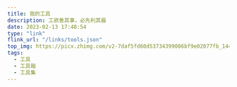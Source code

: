 ```yaml
---
title: 我的工具
description: 工欲善其事，必先利其器
date: 2023-02-13 17:48:54
type: "link"
flink_url: "/links/tools.json"
top_img: https://picx.zhimg.com/v2-7daf5fd60d53734399086bf9e02077fb_1440w.jpg
tags:
  - 工具
  - 工具箱
  - 工具集
---
```


<!-- DRAFT 整理收藏夹 -->

<!-- ## 社区与优质博客

- [图灵社区](https://www.ituring.com.cn/)
- [HelloGitHUb](https://hellogithub.com/)
- [百度前端技术学院](http://ife.baidu.com/)
- [百度EFE](https://efe.baidu.com/)
- [Bugly技术团队博客](https://buglydevteam.github.io/)
- [有赞技术团队](https://tech.youzan.com/)

## 面试

- [木易杨前端进阶](https://muyiy.cn/)
- [冷熊简历](http://cv.ftqq.com/)
- [程序员简历模板](https://github.com/geekcompany/ResumeSample)
- [前端面试手册](https://bre.is/THbxnbf7)
- [React Native面试题](https://www.jianshu.com/p/af455071a6b8)
- [前端面试之道](https://juejin.im/book/5bdc715fe51d454e755f75ef?referrer=5a3f85db6fb9a0450909b98a)
- [react-ultimate-resume](https://welovedevs.com/react-ultimate-resume)：react 在线简历项目
- [mdnice/markdown-resume](https://github.com/mdnice/markdown-resume)

## 学习资料

- [JS 测试最佳实践](https://github.com/goldbergyoni/javascript-testing-best-practices/blob/master/readme-zh-CN.md): 本指南可以助你将测试能力提升到下一层级
- [菜鸟教程](https://www.runoob.com/): 学的不仅是技术，更是梦想！
- [MDN Web 文档](https://developer.mozilla.org/zh-CN/)

### TypeScript

- [TypeScript安利指南](https://bre.is/hbqrN6Q4)
- [TypeScript 入门教程](https://ts.xcatliu.com/)
- [TypeScript 中文手册](https://typescript.bootcss.com/)

### Vue.js

- [Vue技术内幕](http://hcysun.me/vue-design/zh/)

### React

- [react-typescript-cheatsheet](https://github.com/typescript-cheatsheets/react-typescript-cheatsheet): React Typescript 备忘单
- [React 源码解析](https://react.jokcy.me/)

### Flutter

- [为前端工程师准备的 Flutter 入门指南](https://bre.is/y3NrpkK4)

### 全栈

- [MongoDB 中文社区](https://mongoing.com/)

## 镜像仓库

- [阿里巴巴开源镜像站](https://developer.aliyun.com/mirror/)
- [Maven Repository](https://mvnrepository.com/)
- [清华大学开源软件镜像站](https://mirrors.tuna.tsinghua.edu.cn/)

## 在线工具

### 正则

- [Regexper](https://regexper.com/)
- [iHateRegex](https://ihateregex.io/)
- [正则大全](ttps://any86.github.io/any-rule/)

### online IDE

- [CodeSandbox](https://codesandbox.io/): 快速的Web开发的即时IDE和原型设计工具

### 其他工具

- [carbon](https://carbon.now.sh/): 创建并共享源代码的精美图片

## 运维

- [nimbledroid](https://nimbledroid.com/): 适用于 Android 和 iOS 的实用的性能测试
- [腾讯 Bugly](https://bugly.qq.com/v2/): 为移动开发者提供专业的异常上报和运营统计，帮助开发者快速发现并解决异常，同时掌握产品运营动态，及时跟进用户反馈。
- [网易云捕](http://crash.163yun.com/): 高效的质量跟踪平台
- [Firebase](https://firebase.google.com/?hl=zh-cn): Firebase 可助力移动应用团队和 Web 应用团队取得成功
- [FunDebug](https://www.fundebug.com/):
- [sentry](https://sentry.io/): Application Monitoring and Error Tracking Software
- [matomo](https://matomo.org/): Ethical Analytics, Powerful Insights
- [蒲公英](https://www.pgyer.com/): 提供专业的手机应用内测服务
- [PerfDog](https://perfdog.qq.com/): 移动全平台性能测试分析专家
- [信鸽](https://xg.qq.com/): 腾讯移动推送
- [Nexus Repository Pro](https://www.sonatype.com/product-nexus-repository): 私有仓库搭建

## 测试

- [飞蛾](https://feie.work/): 井然有序的测试协同方式
- [WeTest](https://wetest.qq.com/): 腾讯质量开放平台
- [Charles](https://www.charlesproxy.com/): HTTP 抓包工具

## 设计师

### 设计师工具

- [pxcook](https://fancynode.com.cn/pxcook): 高效易用的自动标注工具, 生成前端代码, 设计研发协作利器
- [cutterman](https://www.cutterman.cn/zh): 为设计更专注
- [图标工厂](https://icon.wuruihong.com/): 一键生成所有尺寸的应用图标/启动图
- [蓝湖](https://lanhuapp.com/): 高效的产品设计协作平台
- [Canva](https://www.canva.cn/): 创建精彩设计
- [图怪兽](https://818ps.com/): 会打字就能用的作图神器
- [稿定设计](https://www.gaoding.com/): 做图做视频必备

### 设计师社区

- [UI中国](http://www.ui.cn/)
- [优设](https://www.uisdc.com/)

### 免费素材

- [Unsplash](https://unsplash.com/): Photos for everyone
- [Pinterest](https://www.pinterest.jp/): 找图
- [我整理了200款免费商用字体，放心下载不会侵权！](https://www.uisdc.com/200-models-free-commercial-fonts)
- [免费可商用，最值得收藏的10个插画素材网站](http://liujinkai.com/2019/10/18/10-best-free-illustration/)
- [你要的20个免费精美图片站都在这里了](http://liujinkai.com/2019/07/25/free-image-website/)
- [字体下载（300款）可商用中文免费字体整理不用但心字体侵权](http://www.ziticq.com/Article/444)

## 小程序

- [知晓云](https://cloud.minapp.com/): 简单易用的小程序 Serverless 云服务

## 开源API

- [淘宝电影API](https://bre.is/jNrkYvB6) -->
